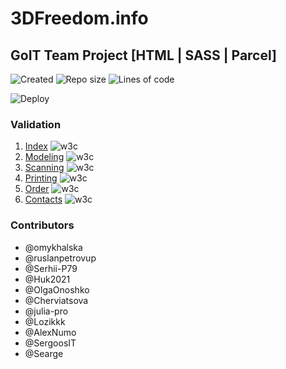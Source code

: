 # 3DFreedom.info

## GoIT Team Project [HTML | SASS | Parcel]

![Created](https://img.shields.io/date/1628763180.svg?style=flat-square&logo=github)
![Repo size](https://img.shields.io/github/repo-size/ruslanpetrovup/3dfreedom.info?style=flat-square)
![Lines of code](https://img.shields.io/tokei/lines/github/ruslanpetrovup/3dfreedom.info?style=flat-square&color=orange)

![Deploy](https://github.com/ruslanpetrovup/3dfreedom.info/workflows/Build-n-deploy-2-gh-pages/badge.svg?branch=main&style=flat-square)

### Validation

1. [Index](https://validator.w3.org/nu/?doc=https%3A%2F%2Fruslanpetrovup.github.io%2F3dfreedom.info%2F) ![w3c](https://img.shields.io/w3c-validation/default?targetUrl=https%3A%2F%2Fruslanpetrovup.github.io%2F3dfreedom.info%2F&style=flat-square)
2. [Modeling](https://validator.w3.org/nu/?doc=https%3A%2F%2Fruslanpetrovup.github.io%2F3dfreedom.info%2Fmodelling.html) ![w3c](https://img.shields.io/w3c-validation/default?targetUrl=https%3A%2F%2Fruslanpetrovup.github.io%2F3dfreedom.info%2Fmodelling.html&style=flat-square)
3. [Scanning](https://validator.w3.org/nu/?doc=https%3A%2F%2Fruslanpetrovup.github.io%2F3dfreedom.info%2Fscanning.html) ![w3c](https://img.shields.io/w3c-validation/default?targetUrl=https%3A%2F%2Fruslanpetrovup.github.io%2F3dfreedom.info%2Fscanning.html&style=flat-square)
4. [Printing](https://validator.w3.org/nu/?doc=https%3A%2F%2Fruslanpetrovup.github.io%2F3dfreedom.info%2Fprinting.html) ![w3c](https://img.shields.io/w3c-validation/default?targetUrl=https%3A%2F%2Fruslanpetrovup.github.io%2F3dfreedom.info%2Fprinting.html&style=flat-square)
5. [Order](https://validator.w3.org/nu/?doc=https%3A%2F%2Fruslanpetrovup.github.io%2F3dfreedom.info%2Ftake_order.html) ![w3c](https://img.shields.io/w3c-validation/default?targetUrl=https%3A%2F%2Fruslanpetrovup.github.io%2F3dfreedom.info%2Ftake_order.html&style=flat-square)
6. [Contacts](https://validator.w3.org/nu/?doc=https%3A%2F%2Fruslanpetrovup.github.io%2F3dfreedom.info%2Fcontacts.html) ![w3c](https://img.shields.io/w3c-validation/default?targetUrl=https%3A%2F%2Fruslanpetrovup.github.io%2F3dfreedom.info%2Fcontacts.html&style=flat-square)

### Contributors

- @omykhalska
- @ruslanpetrovup
- @Serhii-P79
- @Huk2021
- @OlgaOnoshko
- @Cherviatsova
- @julia-pro
- @Lozikkk
- @AlexNumo
- @SergoosIT
- @Searge
